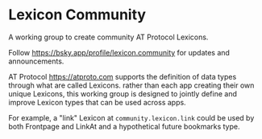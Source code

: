# Lexicon Community

A working group to create community AT Protocol Lexicons.

Follow https://bsky.app/profile/lexicon.community for updates and announcements.

AT Protocol https://atproto.com supports the definition of data types through what are called Lexicons. rather than each app creating their own unique Lexicons, this working group is designed to jointly define and improve Lexicon types that can be used across apps.

For example, a "link" Lexicon at `community.lexicon.link` could be used by both Frontpage and LinkAt and a hypothetical future bookmarks type.
